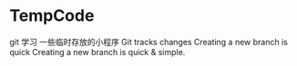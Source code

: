 # TempCode
git 学习
一些临时存放的小程序
Git tracks changes
Creating a new branch is quick
Creating a new branch is quick & simple.

